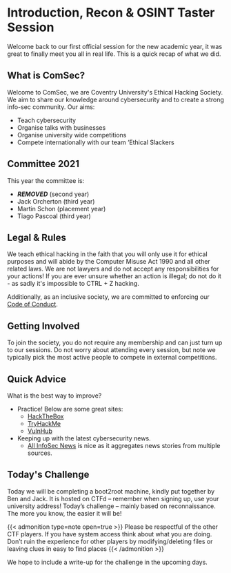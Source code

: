 # Introduction, Recon & OSINT Taster Session


Welcome back to our first official session for the new academic year, it was great to finally meet you all in real life. This is a quick recap of what we did.

## What is ComSec?
Welcome to ComSec, we are Coventry University's Ethical Hacking Society. We aim to share our knowledge around cybersecurity and to create a strong info-sec community. Our aims:
- Teach cybersecurity
- Organise talks with businesses
- Organise university wide competitions
- Compete internationally with our team ‘Ethical Slackers

## Committee 2021
This year the committee is:
- ***REMOVED*** (second year)
- Jack Orcherton (third year)
- Martin Schon (placement year)
- Tiago Pascoal (third year)

## Legal & Rules
We teach ethical hacking in the faith that you will only use it for ethical purposes and will abide by the Computer Misuse Act 1990 and all other related laws. We are not lawyers and do not accept any responsibilities for your actions! If you are ever unsure whether an action is illegal; do not do it - as sadly it's impossible to CTRL + Z hacking.

Additionally, as an inclusive society, we are committed to enforcing our [Code of Conduct](https://cov-comsec.github.io/conduct/).

## Getting Involved
To join the society, you do not require any membership and can just turn up to our sessions. Do not worry about attending every session, but note we typically pick the most active people to compete in external competitions.

## Quick Advice
What is the best way to improve? 
- Practice! Below are some great sites:
    - [HackTheBox](https://www.hackthebox.eu/)
    - [TryHackMe](https://tryhackme.com/)
    - [VulnHub](https://www.vulnhub.com/)
- Keeping up with the latest cybersecurity news.
    - [All InfoSec News](https://allinfosecnews.com/) is nice as it aggregates news stories from multiple sources.

## Today's Challenge
Today we will be completing a boot2root machine, kindly put together by Ben and Jack. It is hosted on CTFd – remember when signing up, use your university address!
Today’s challenge – mainly based on reconnaissance. The more you know, the easier it will be!

{{< admonition type=note open=true >}}
Please be respectful of the other CTF players. If you have system access think about what you are doing. Don’t ruin the experience for other players by modifying/deleting files or leaving clues in easy to find places
{{< /admonition >}}

We hope to include a write-up for the challenge in the upcoming days.


